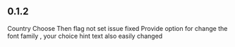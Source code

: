 ## 0.1.2

Country Choose Then flag not set issue fixed
Provide option for change the font family , your choice
hint text also easily changed
